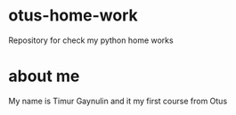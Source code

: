 # otus-home-work

Repository for check my python home works

# about me

My name is Timur Gaynulin and it my first course from Otus
